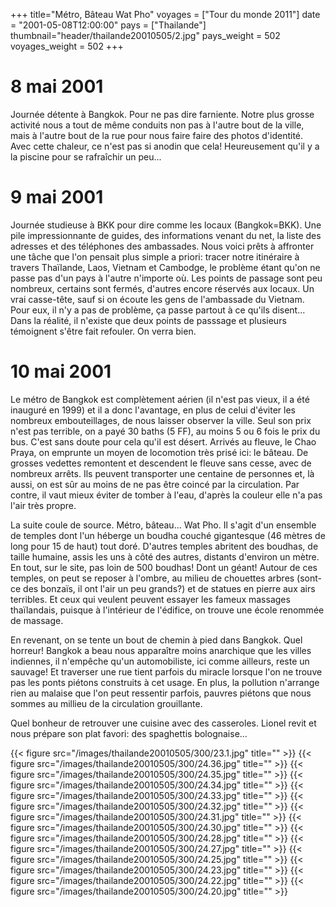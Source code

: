 +++
title="Métro, Bâteau    Wat Pho"
voyages = ["Tour du monde 2011"]
date = "2001-05-08T12:00:00"
pays = ["Thailande"]
thumbnail="header/thailande20010505/2.jpg"
pays_weight = 502
voyages_weight = 502
+++
# 8 mai 2001

Journée détente à Bangkok. Pour ne pas dire farniente. Notre plus grosse activité 
nous a tout de même conduits non pas à l'autre bout de la ville, mais à l'autre 
bout de la rue pour nous faire faire des photos d'identité. Avec cette chaleur, 
ce n'est pas si anodin que cela! Heureusement qu'il y a la piscine pour se rafraîchir 
un peu...

# 9 mai 2001

Journée studieuse à BKK pour dire comme les locaux (Bangkok=BKK). Une pile 
impressionnante de guides, des informations venant du net, la liste des adresses 
et des téléphones des ambassades. Nous voici prêts à affronter une tâche que 
l'on pensait plus simple a priori: tracer notre itinéraire à travers Thaïlande, 
Laos, Vietnam et Cambodge, le problème étant qu'on ne passe pas d'un pays à 
l'autre n'importe où. Les points de passage sont peu nombreux, certains sont 
fermés, d'autres encore réservés aux locaux. Un vrai casse-tête, sauf si on 
écoute les gens de l'ambassade du Vietnam. Pour eux, il n'y a pas de problème, 
ça passe partout à ce qu'ils disent... Dans la réalité, il n'existe que deux 
points de passsage et plusieurs témoignent s'être fait refouler. On verra bien.

# 10 mai 2001

Le métro de Bangkok est complètement aérien (il n'est pas vieux, il a été inauguré 
en 1999) et il a donc l'avantage, en plus de celui d'éviter les nombreux embouteillages, 
de nous laisser observer la ville. Seul son prix n'est pas terrible, on a payé 
30 baths (5 FF), au moins 5 ou 6 fois le prix du bus. C'est sans doute pour 
cela qu'il est désert. Arrivés au fleuve, le Chao Praya, on emprunte un moyen 
de locomotion très prisé ici: le bâteau. De grosses vedettes remontent et descendent 
le fleuve sans cesse, avec de nombreux arrêts. Ils peuvent transporter une centaine 
de personnes et, là aussi, on est sûr au moins de ne pas être coincé par la 
circulation. Par contre, il vaut mieux éviter de tomber à l'eau, d'après la 
couleur elle n'a pas l'air très propre.

La suite coule de source. Métro, bâteau... Wat Pho. Il s'agit d'un ensemble 
de temples dont l'un héberge un boudha couché gigantesque (46 mètres de long 
pour 15 de haut) tout doré. D'autres temples abritent des boudhas, de taille 
humaine, assis les uns à côté des autres, distants d'environ un mètre. En tout, 
sur le site, pas loin de 500 boudhas! Dont un géant! Autour de ces temples, 
on peut se reposer à l'ombre, au milieu de chouettes arbres (sont-ce des bonzaïs, 
il ont l'air un peu grands?) et de statues en pierre aux airs terribles. Et 
ceux qui veulent peuvent essayer les fameux massages thaïlandais, puisque à 
l'intérieur de l'édifice, on trouve une école renommée de massage.

En revenant, on se tente un bout de chemin à pied dans Bangkok. Quel horreur! 
Bangkok a beau nous apparaître moins anarchique que les villes indiennes, il 
n'empêche qu'un automobiliste, ici comme ailleurs, reste un sauvage! Et traverser 
une rue tient parfois du miracle lorsque l'on ne trouve pas les ponts piétons 
construits à cet usage. En plus, la pollution n'arrange rien au malaise que 
l'on peut ressentir parfois, pauvres piétons que nous sommes au millieu de la 
circulation grouillante.

Quel bonheur de retrouver une cuisine avec des casseroles. Lionel revit et 
nous prépare son plat favori: des spaghettis bolognaise...


<div id="TOTO">{{< figure src="/images/thailande20010505/300/23.1.jpg" title="" >}}
{{< figure src="/images/thailande20010505/300/24.36.jpg" title="" >}}
{{< figure src="/images/thailande20010505/300/24.35.jpg" title="" >}}
{{< figure src="/images/thailande20010505/300/24.34.jpg" title="" >}}
{{< figure src="/images/thailande20010505/300/24.33.jpg" title="" >}}
{{< figure src="/images/thailande20010505/300/24.32.jpg" title="" >}}
{{< figure src="/images/thailande20010505/300/24.31.jpg" title="" >}}
{{< figure src="/images/thailande20010505/300/24.30.jpg" title="" >}}
{{< figure src="/images/thailande20010505/300/24.28.jpg" title="" >}}
{{< figure src="/images/thailande20010505/300/24.27.jpg" title="" >}}
{{< figure src="/images/thailande20010505/300/24.25.jpg" title="" >}}
{{< figure src="/images/thailande20010505/300/24.23.jpg" title="" >}}
{{< figure src="/images/thailande20010505/300/24.22.jpg" title="" >}}
{{< figure src="/images/thailande20010505/300/24.20.jpg" title="" >}}
</DIV>

